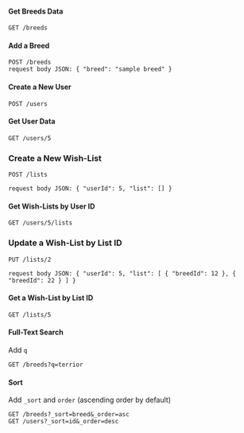 
#### Get Breeds Data
```
GET /breeds
```

#### Add a Breed
```
POST /breeds
request body JSON: { "breed": "sample breed" }
```

#### Create a New User
```
POST /users
```

#### Get User Data
```
GET /users/5
```

### Create a New Wish-List
```
POST /lists

request body JSON: { "userId": 5, "list": [] }
```

#### Get Wish-Lists by User ID
```
GET /users/5/lists
```

### Update a Wish-List by List ID
```
PUT /lists/2

request body JSON: { "userId": 5, "list": [ { "breedId": 12 }, { "breedId": 22 } ] }
```

#### Get a Wish-List by List ID
```
GET /lists/5
```

#### Full-Text Search
Add `q`
```
GET /breeds?q=terrior
```

#### Sort
Add `_sort` and `order` (ascending order by default)

```
GET /breeds?_sort=breed&_order=asc
GET /users?_sort=id&_order=desc
```
